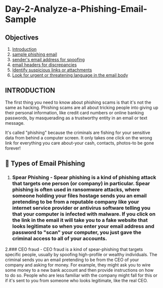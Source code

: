 # Day-2-Analyze-a-Phishing-Email-Sample
## Objectives
1. [Introduction](#introduction)
2. [sample phishing email](#samplephishingemail)
3. [sender's email address for spoofing](#sender'semailaddressforspoofing)
4. [email headers for discrepancies](#emailheadersfordiscrepancies)
5. [Identify suspicious links or attachments](#IdentifysuspiciouslinksorattachmentsM)
6. [Look for urgent or threatening language in the email body](#Lookforurgentorthreateninglanguageintheemailbody)

## INTRODUCTION
The first thing you need to know about phishing scams is that it's not the same as hacking. Phishing scams are all about tricking people into giving up their personal information, like credit card numbers or online banking passwords, by masquerading as a trustworthy entity in an email or text message.

It's called "phishing" because the criminals are fishing for your sensitive data from behind a computer screen. It only takes one click on the wrong link for everything you care about-your cash, contacts, photos-to be gone forever!

## 📌 Types of Email Phishing
1. ### Spear Phishing - Spear phishing is a kind of phishing attack that targets one person (or company) in particular. Spear phishing is often used in ransomware attacks, where someone holding your files hostage sends you an email pretending to be from a reputable company like your internet service provider or antivirus software telling you that your computer is infected with malware. If you click on the link in the email it will take you to a fake website that looks legitimate so when you enter your email address and password to "scan" your computer, you just gave the criminal access to all of your accounts.
2.###  CEO fraud - CEO fraud is a kind of spear-phishing that targets specific people, usually by spoofing high-profile or wealthy individuals. The criminal sends you an email pretending to be from the CEO of your company and asking for money. For example, they might ask you to wire some money to a new bank account and then provide instructions on how to do so. People who are less familiar with the company might fall for this or if it's sent to you from someone who looks legitimate, like the real CEO.
